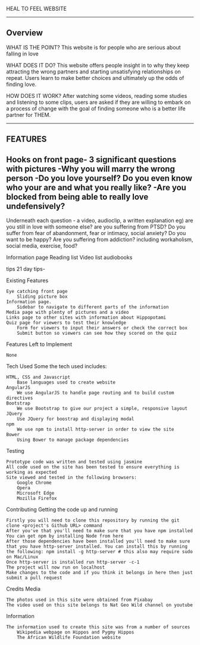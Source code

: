 HEAL TO FEEL WEBSITE

------------------------------------------------------------------------------
Overview
------------------------------------------------------------------------------

WHAT IS THE POINT?
This website is for people who are serious about falling in love

WHAT DOES IT DO?
This website offers people insight in to why they keep attracting the wrong
partners and starting unsatisfying relationships on repeat.
Users learn to make better choices and ultimately up the odds of finding love.

HOW DOES IT WORK?
After watching some videos, reading some studies and listening to some clips, 
users are asked if they are willing to embark on a process of change with the 
goal of finding someone who is a better life partner for THEM.

-------------------------------------------------------------------------------
FEATURES
-------------------------------------------------------------------------------

Hooks on front page- 3 significant questions with pictures
-Why you will marry the wrong person
-Do you love yourself? Do you even know who your are and what you really like?
-Are you blocked from being able to really love undefensively?
- 
Underneath each question - a video, audioclip, a written explanation
eg) are you still in love with someone else?
are you suffering from PTSD?
Do you suffer from fear of abandonment, fear or intimacy, social anxiety?
Do you want to be happy?
Are you suffering from addiction? including workaholism, social media, exercise,
food?

Information page
Reading list
Video list
audiobooks

tips
21 day tips- 


Existing Features

    Eye catching front page
        Sliding picture box
    Information page.
        Sidebar to navigate to different parts of the information
    Media page with plenty of pictures and a video
    Links page to other sites with information about Hippopotami
    Quiz page for viewers to test their knowledge
        Form for viewers to input their answers or check the correct box
        Submit button so viewers can see how they scored on the quiz

Features Left to Implement

    None

Tech Used
Some the tech used includes:

    HTML, CSS and Javascript
        Base languages used to create website
    AngularJS
        We use AngularJS to handle page routing and to build custom directives
    Bootstrap
        We use Bootstrap to give our project a simple, responsive layout
    JQuery
        Use JQuery for boostrap and displaying modal
    npm
        We use npm to install http-server in order to view the site
    Bower
        Using Bower to manage package dependencies

Testing

    Prototype code was written and tested using jasmine
    All code used on the site has been tested to ensure everything is working as expected
    Site viewed and tested in the following browsers:
        Google Chrome
        Opera
        Microsoft Edge
        Mozilla Firefox

Contributing
Getting the code up and running

    Firstly you will need to clone this repository by running the git clone <project's Github URL> command
    After you've that you'll need to make sure that you have npm installed
    You can get npm by installing Node from here
    After those dependencies have been installed you'll need to make sure that you have http-server installed. You can install this by running the following: npm install -g http-server # this also may require sudo on Mac/Linux
    Once http-server is installed run http-server -c-1
    The project will now run on localhost
    Make changes to the code and if you think it belongs in here then just submit a pull request

Credits
Media

    The photos used in this site were obtained from Pixabay
    The video used on this site belongs to Nat Geo Wild channel on youtube

Information

    The information used to create this site was from a number of sources
        Wikipedia webpage on Hippos and Pygmy Hippos
        The African Wildlife Foundation website


